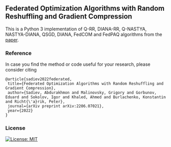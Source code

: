 ## Federated Optimization Algorithms with Random Reshuffling and Gradient Compression

This is a Python 3 implementation of Q-RR, DIANA-RR, Q-NASTYA, NASTYA-DIANA, QSGD, DIANA, FedCOM and FedPAQ algorithms from the [paper](https://arxiv.org/abs/2206.07021).

 ### Reference
 In case you find the method or code useful for your research, please consider citing

 ```
@article{sadiev2022federated,
  title={Federated Optimization Algorithms with Random Reshuffling and Gradient Compression},
  author={Sadiev, Abdurakhmon and Malinovsky, Grigory and Gorbunov, Eduard and Sokolov, Igor and Khaled, Ahmed and Burlachenko, Konstantin and Richt{\'a}rik, Peter},
  journal={arXiv preprint arXiv:2206.07021},
  year={2022}
}

 ```
 ### License
 [![License: MIT](https://img.shields.io/badge/License-MIT-yellow.svg)](https://opensource.org/licenses/MIT)
